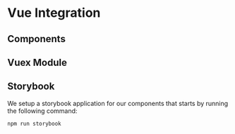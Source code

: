 # Vue Integration

## Components

## Vuex Module

## Storybook

We setup a storybook application for our components that starts by running the following command:

```sh
npm run storybook
```
